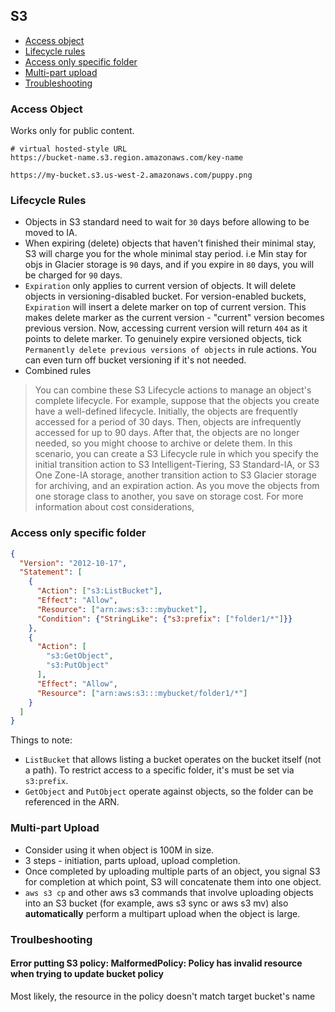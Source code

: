## S3

- [Access object](#access-object)
- [Lifecycle rules](#lifecycle-rules)
- [Access only specific folder](#access-only-specific-folder)
- [Multi-part upload](#multi-part-upload)
- [Troubleshooting](#troubleshooting)

### Access Object

Works only for public content.

```
# virtual hosted-style URL
https://bucket-name.s3.region.amazonaws.com/key-name

https://my-bucket.s3.us-west-2.amazonaws.com/puppy.png
```

### Lifecycle Rules

- Objects in S3 standard need to wait for `30` days before allowing to be moved to IA.
- When expiring (delete) objects that haven't finished their minimal stay, S3 will charge you for the whole minimal stay period. i.e Min stay for objs in Glacier storage is `90` days, and if you expire in `80` days, you will be charged for `90` days.
- `Expiration` only applies to current version of objects. It will delete objects in versioning-disabled bucket. For version-enabled buckets, `Expiration` will insert a delete marker on top of current version. This makes delete marker as the current version - "current" version becomes previous version. Now, accessing current version will return `404` as it points to delete marker. To genuinely expire versioned objects, tick `Permanently delete previous versions of objects` in rule actions. You can even turn off bucket versioning if it's not needed.
- Combined rules

> You can combine these S3 Lifecycle actions to manage an object's complete lifecycle. For example, suppose that the objects you create have a well-defined lifecycle. Initially, the objects are frequently accessed for a period of 30 days. Then, objects are infrequently accessed for up to 90 days. After that, the objects are no longer needed, so you might choose to archive or delete them. In this scenario, you can create a S3 Lifecycle rule in which you specify the initial transition action to S3 Intelligent-Tiering, S3 Standard-IA, or S3 One Zone-IA storage, another transition action to S3 Glacier storage for archiving, and an expiration action. As you move the objects from one storage class to another, you save on storage cost. For more information about cost considerations,

### Access only specific folder

```json
{
  "Version": "2012-10-17",
  "Statement": [
    {
      "Action": ["s3:ListBucket"],
      "Effect": "Allow",
      "Resource": ["arn:aws:s3:::mybucket"],
      "Condition": {"StringLike": {"s3:prefix": ["folder1/*"]}}
    },
    {
      "Action": [
        "s3:GetObject",
        "s3:PutObject"
      ],
      "Effect": "Allow",
      "Resource": ["arn:aws:s3:::mybucket/folder1/*"]
    }
  ]
}
```
Things to note:
- `ListBucket` that allows listing a bucket operates on the bucket itself (not a path). To restrict access to a specific folder, it's must be set via `s3:prefix`.
- `GetObject` and `PutObject` operate against objects, so the folder can be referenced in the ARN.

### Multi-part Upload

- Consider using it when object is 100M in size.
- 3 steps - initiation, parts upload, upload completion.
- Once completed by uploading multiple parts of an object, you signal S3 for completion at which point,
S3 will concatenate them into one object.
- `aws s3 cp` and other aws s3 commands that involve uploading objects into an S3 bucket (for example, aws s3 sync or aws s3 mv) also **automatically** perform a multipart upload when the object is large.

### Troulbeshooting

#### Error putting S3 policy: MalformedPolicy: Policy has invalid resource when trying to update bucket policy
Most likely, the resource in the policy doesn't match target bucket's name

